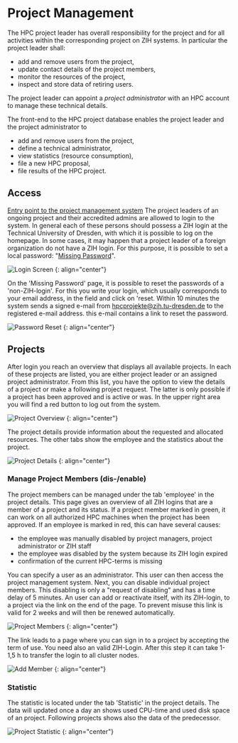 # Project Management

The HPC project leader has overall responsibility for the project and for all activities within the
corresponding project on ZIH systems. In particular the project leader shall:

* add and remove users from the project,
* update contact details of the project members,
* monitor the resources of the project,
* inspect and store data of retiring users.

The project leader can appoint a *project administrator* with an HPC account to manage these
technical details.

The front-end to the HPC project database enables the project leader and the project administrator
to

* add and remove users from the project,
* define a technical administrator,
* view statistics (resource consumption),
* file a new HPC proposal,
* file results of the HPC project.

## Access

[Entry point to the project management system](https://hpcprojekte.zih.tu-dresden.de/managers)
The project leaders of an ongoing project and their accredited admins
are allowed to login to the system. In general each of these persons
should possess a ZIH login at the Technical University of Dresden, with
which it is possible to log on the homepage. In some cases, it may
happen that a project leader of a foreign organization do not have a ZIH
login. For this purpose, it is possible to set a local password:
"[Missing Password](https://hpcprojekte.zih.tu-dresden.de/managers/members/missingPassword)".

![Login Screen](misc/external_login.png "Login Screen")
{: align="center"}

On the 'Missing Password' page, it is possible to reset the passwords of a 'non-ZIH-login'. For this
you write your login, which usually corresponds to your email address, in the field and click on
'reset. Within 10 minutes the system sends a signed e-mail from <hpcprojekte@zih.tu-dresden.de> to
the registered e-mail address. this e-mail contains a link to reset the password.

![Password Reset](misc/password.png "Password Reset")
{: align="center"}

## Projects

After login you reach an overview that displays all available projects. In each of these projects
are listed, you are either project leader or an assigned project administrator. From this list, you
have the option to view the details of a project or make a following project request. The latter is
only possible if a project has been approved and is active or was. In the upper right area you will
find a red button to log out from the system.

![Project Overview](misc/overview.png "Project Overview")
{: align="center"}

The project details provide information about the requested and allocated resources. The other tabs
show the employee and the statistics about the project.

![Project Details](misc/project_details.png "Project Details")
{: align="center"}

### Manage Project Members (dis-/enable)

The project members can be managed under the tab 'employee' in the project details. This page gives
an overview of all ZIH logins that are a member of a project and its status. If a project member
marked in green, it can work on all authorized HPC machines when the project has been approved. If
an employee is marked in red, this can have several causes:

* the employee was manually disabled by project managers, project administrator
  or ZIH staff
* the employee was disabled by the system because its ZIH login expired
* confirmation of the current HPC-terms is missing

You can specify a user as an administrator. This user can then access the project management system.
Next, you can disable individual project members. This disabling is only a "request of disabling"
and has a time delay of 5 minutes. An user can add or reactivate itself, with its ZIH-login, to a
project via the link on the end of the page. To prevent misuse this link is valid for 2 weeks and
will then be renewed automatically.

![Project Members](misc/members.png "Project Members")
{: align="center"}

The link leads to a page where you can sign in to a project by accepting the term of use. You need
also an valid ZIH-Login. After this step it can take 1-1,5 h to transfer the login to all cluster
nodes.

![Add Member](misc/add_member.png "Add Member")
{: align="center"}

### Statistic

The statistic is located under the tab 'Statistic' in the project details. The data will updated
once a day an shows used CPU-time and used disk space of an project. Following projects shows also
the data of the predecessor.

![Project Statistic](misc/stats.png "Project Statistic")
{: align="center"}
